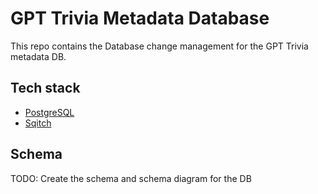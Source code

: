 # GPT Trivia Metadata Database

This repo contains the Database change management for the GPT Trivia metadata DB.

## Tech stack

- [PostgreSQL](https://www.postgresql.org/)
- [Sqitch](https://sqitch.org/)

## Schema

TODO: Create the schema and schema diagram for the DB